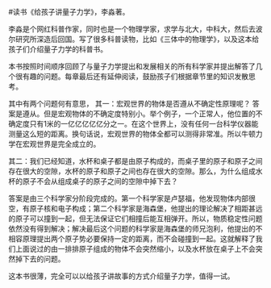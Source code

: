 \#读书《给孩子讲量子力学》，李淼著。

李淼是个网红科普作家，同时也是一个物理学家，求学与北大，中科大，然后去波尔研究所深造后回国。写了很多科普读物，比如《三体中的物理学》，以及这本给孩子们介绍量子力学的科普书。

本书按照时间顺序回顾了与量子力学提出和发展相关的所有科学家并提出解答了几个很有趣的问题。每章最后还有延伸阅读，鼓励孩子们根据章节里的知识发散思考。

其中有两个问题何有意思，
其一：宏观世界的物体是否遵从不确定性原理呢？
答案是遵从。但是宏观物体的不确定度特别小。举个例子，一个正常人，他位置的不确定度只有1米的一亿亿亿亿亿分之一。在这个世界上，没有任何一台科学仪器能测量这么短的距离。换句话说，宏观世界的物体全都可以测得非常准。所以牛顿力学在宏观世界是完全成立的。

其二：我们已经知道，水杯和桌子都是由原子构成的，而桌子里的原子和原子之间存在很大的空隙，水杯的原子和原子之间也存在很大的空隙。那么，为什么组成水杯的原子不会从组成桌子的原子之间的空隙中掉下去？

答案是由三个科学家分阶段完成的。第一个科学家是卢瑟福，他发现物体内部很空，有原子核和电子构成；第二个科学家是海森堡，他提出的理论解决了相距甚远的原子可以撞到一起，但无法保证它们相撞后能互相弹开。所以，物质稳定性问题依然没有得到解决；解决最后这个问题的科学家是海森堡的师兄泡利，他提出的不相容原理提出两个原子势必要保持一定的距离，而不会碰撞到一起。这就解释了我们上面说过的由一排排原子组成的物体不会突然缩小，以及水杯放在桌子上不会突然掉下去的问题。

这本书很薄，完全可以以给孩子讲故事的方式介绍量子力学，值得一试。
